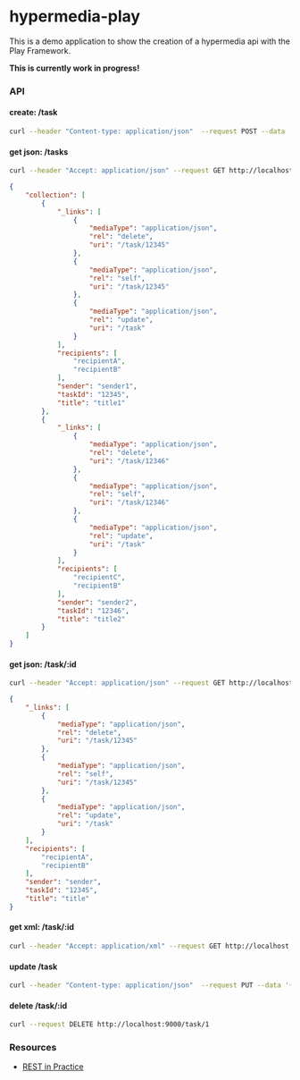 hypermedia-play
=====================================

This is a demo application to show the creation of a hypermedia api with the Play Framework.

**This is currently work in progress!**

### API

#### create: /task
```bash
curl --header "Content-type: application/json"  --request POST --data '{"taskId": "1", "title": "title", "sender": "sender", "recipients": ["a", "b"]}' http://localhost:9000/task
```

#### get json: /tasks
```bash
curl --header "Accept: application/json" --request GET http://localhost:9000/tasks | python -mjson.tool
```

```json
{
    "collection": [
        {
            "_links": [
                {
                    "mediaType": "application/json",
                    "rel": "delete",
                    "uri": "/task/12345"
                },
                {
                    "mediaType": "application/json",
                    "rel": "self",
                    "uri": "/task/12345"
                },
                {
                    "mediaType": "application/json",
                    "rel": "update",
                    "uri": "/task"
                }
            ],
            "recipients": [
                "recipientA",
                "recipientB"
            ],
            "sender": "sender1",
            "taskId": "12345",
            "title": "title1"
        },
        {
            "_links": [
                {
                    "mediaType": "application/json",
                    "rel": "delete",
                    "uri": "/task/12346"
                },
                {
                    "mediaType": "application/json",
                    "rel": "self",
                    "uri": "/task/12346"
                },
                {
                    "mediaType": "application/json",
                    "rel": "update",
                    "uri": "/task"
                }
            ],
            "recipients": [
                "recipientC",
                "recipientB"
            ],
            "sender": "sender2",
            "taskId": "12346",
            "title": "title2"
        }
    ]
}
```

#### get json: /task/:id
```bash
curl --header "Accept: application/json" --request GET http://localhost:9000/task/1 | python -mjson.tool
```

```json
{
    "_links": [
        {
            "mediaType": "application/json",
            "rel": "delete",
            "uri": "/task/12345"
        },
        {
            "mediaType": "application/json",
            "rel": "self",
            "uri": "/task/12345"
        },
        {
            "mediaType": "application/json",
            "rel": "update",
            "uri": "/task"
        }
    ],
    "recipients": [
        "recipientA",
        "recipientB"
    ],
    "sender": "sender",
    "taskId": "12345",
    "title": "title"
}
```

#### get xml: /task/:id
```bash
curl --header "Accept: application/xml" --request GET http://localhost:9000/task/1 | xmllint --format -
```

#### update	/task
```bash
curl --header "Content-type: application/json"  --request PUT --data '{"taskId": "1", "title": "title", "sender": "sender", "recipients": ["a", "b"]}' http://localhost:9000/task
```

#### delete	/task/:id
```bash
curl --request DELETE http://localhost:9000/task/1
```

### Resources
* [REST in Practice](http://restinpractice.com/)
